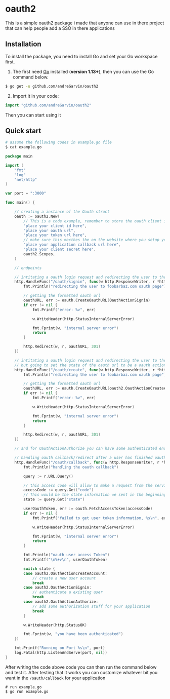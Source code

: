 # oauth2

This is a simple oauth2 package i made that anyone can use in there project that can help people add a SSO in there applications

## Installation

To install the package, you need to install Go and set your Go workspace first.

1. The first need [Go](https://golang.org/) installed (**version 1.13+**), then you can use the Go command below.

```sh
$ go get -u github.com/andreGarvin/oauth2
```

2. Import it in your code:

```go
import "github.com/andreGarvin/oauth2"
```

Then you can start using it

## Quick start

```sh
# assume the following codes in example.go file
$ cat example.go
```

```go
package main

import (
	"fmt"
	"log"
	"net/http"
)

var port = ":3000"

func main() {

	// creating a instance of the Oauth struct
	oauth := oauth2.New(
		// This is a code example, remember to store the oauth client information in your environment variables so you dont save your client secret by accident
		"place your client id here",
		"place your oauth url",
		"place your token url here",
		// make sure this macthes the on the website where you setup your oauth client
		"place your application callback url here",
		"place your client secret here",
		oauth2.Scopes,
	)

	// endpoints

	// intitating a oauth login request and redirecting the user to the oauth service provider to authenticate the user on our service
	http.HandleFunc("/oauth/signin", func(w http.ResponseWriter, r *http.Request) {
		fmt.Println("redirecting the user to foobarbaz.com oauth page")

		// getting the formatted oauth url
		oauthURL, err := oauth.CreateOauthURL(OauthActionSignin)
		if err != nil {
			fmt.Printf("error: %v", err)

			w.WriteHeader(http.StatusInternalServerError)

			fmt.Fprint(w, "internal server error")
			return
		}

		http.Redirect(w, r, oauthURL, 301)
	})

	// intitating a oauth login request and redirecting the user to the oauth service provider.
	// but going to set the state of the oauth url to be a oauth action to create a account on our service when it comes back to our service
	http.HandleFunc("/oauth/create", func(w http.ResponseWriter, r *http.Request) {
		fmt.Println("redirecting the user to foobarbaz.com oauth page")

		// getting the formatted oauth url
		oauthURL, err := oauth.CreateOauthURL(oauth2.OauthActionCreateAccount)
		if err != nil {
			fmt.Printf("error: %v", err)

			w.WriteHeader(http.StatusInternalServerError)

			fmt.Fprint(w, "internal server error")
			return
		}

		http.Redirect(w, r, oauthURL, 301)
	})

	// and for OauthActionAuthorize you can have some authenticated endpoint that will performa action to your app to get access from the other app

	// handling oauth callback/redirect after a user has finished oauth against the IDP
	http.HandleFunc("/oauth/callback", func(w http.ResponseWriter, r *http.Request) {
		fmt.Println("handling the oauth callback")

		query := r.URL.Query()

		// this access code will allow to make a request from the service porvider to get the access token
		accessCode := query.Get("code")
		// This would be the state information we sent in the beginning of the oauth request
		state := query.Get("state")

		userOauthToken, err := oauth.FetchAccessToken(accessCode)
		if err != nil {
			fmt.Printf("failed to get user token information, %s\n", err)

			w.WriteHeader(http.StatusInternalServerError)

			fmt.Fprint(w, "internal server error")
			return
		}

		fmt.Println("oauth user access Token")
		fmt.Printf("\n%+v\n", userOauthToken)

		switch state {
		case oauth2.OauthActionCreateAccount:
			// create a new user account
			break
		case oauth2.OauthActionSignin:
			// authenticate a existing user
			break
		case oauth2.OauthActionAuthorize:
			// add some authorization stuff for your application
			break
		}

		w.WriteHeader(http.StatusOK)

		fmt.Fprint(w, "you have been authenticated")
	})

	fmt.Printf("Running on Port %s\n", port)
	log.Fatal(http.ListenAndServe(port, nil))
}
```

After writing the code above code you can then run the command below and test it. After testing that it works you can customize whatever bit you want in the `/oauth/callback` for your application

```
# run example.go
$ go run example.go
```

